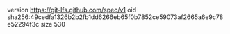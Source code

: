 version https://git-lfs.github.com/spec/v1
oid sha256:49cedfa1326b2b2fb1dd6266eb65f0b7852ce59073af2665a6e9c78e52294f3c
size 530
